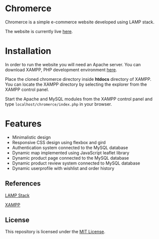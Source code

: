 # Chromerce

Chromerce is a simple e-commerce website developed using LAMP stack.

The website is currently live [here](https://chromerce.great-site.net/).

# Installation

In order to run the website you will need an Apache server. You can download XAMPP, PHP development environment [here](https://www.apachefriends.org/).

Place the cloned chromerce directory inside **htdocs** directory of XAMPP. You can locate the XAMPP directory by selecting the explorer from the XAMPP control panel.

Start the Apache and MySQL modules from the XAMPP control panel and type `localhost/chromerce/index.php` in your browser.

# Features

- Minimalistic design
- Responsive CSS design using flexbox and gird
- Authentication system connected to the MySQL database
- Dynamic map implemented using JavaScript leaflet library
- Dynamic product page connected to the MySQL database
- Dynamic product review system connected to MySQL database
- Dynamic userprofile with wishlist and order history

## References

[LAMP Stack](https://en.wikipedia.org/wiki/LAMP_(software_bundle))

[XAMPP](https://www.apachefriends.org/)

## License

This repository is licensed under the [MIT License](https://github.com/rmanaem/chromerce/blob/master/LICENSE).
